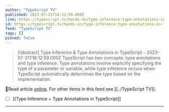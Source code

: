 ```yaml
---
author: "TypeScript TV"
published: 2023-07-21T18:12:59.000Z
link: https://typescript.tv/hands-on/type-inference-type-annotations-in-typescript/
id: https://typescript.tv/hands-on/type-inference-type-annotations-in-typescript/
feed: "TypeScript TV"
tags: []
pinned: false
---
```

> [!abstract] Type Inference & Type Annotations in TypeScript - 2023-07-21T18:12:59.000Z
> TypeScript has two concepts: type annotations and type inference. Type annotations involve explicitly specifying the type of a parameter or variable, while type inference occurs when TypeScript automatically determines the type based on the implementation.

🔗Read article [online](https://typescript.tv/hands-on/type-inference-type-annotations-in-typescript/). For other items in this feed see [[../TypeScript TV]].

- [ ] [[Type Inference + Type Annotations in TypeScript]]
- - -


